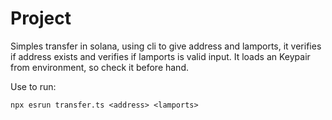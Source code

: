 # Project

Simples transfer in solana, using cli to give address and lamports, it verifies if address exists and verifies if lamports is valid input.
It loads an Keypair from environment, so check it before hand.


Use to run:

`npx esrun transfer.ts <address> <lamports>`

